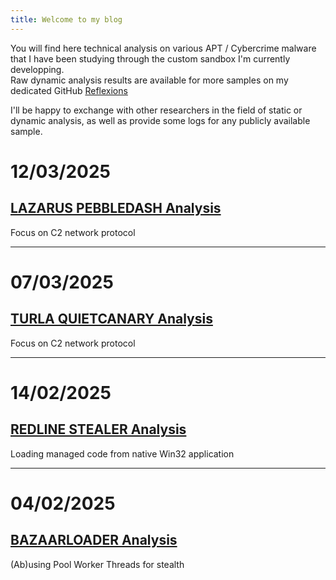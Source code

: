 ```yaml
---
title: Welcome to my blog
---
```


You will find here technical analysis on various APT / Cybercrime malware that I have been studying through the custom sandbox I'm currently developping.  
Raw dynamic analysis results are available for more samples on my dedicated GitHub [Reflexions](https://github.com/cedricg-mirror/reflexions)  

I'll be happy to exchange with other researchers in the field of static or dynamic analysis, as well as provide some logs for any publicly available sample.  

# 12/03/2025  

## [LAZARUS PEBBLEDASH Analysis](https://cedricg-mirror.github.io/2025/03/10/PebbleDash.html)  
Focus on C2 network protocol  

---  

# 07/03/2025

## [TURLA QUIETCANARY Analysis](https://cedricg-mirror.github.io/2025/03/07/QuietCanary.html)  
Focus on C2 network protocol  

---  

# 14/02/2025

## [REDLINE STEALER Analysis](https://cedricg-mirror.github.io/2025/02/14/RedLineStealer.html)  
Loading managed code from native Win32 application  

---  

# 04/02/2025

## [BAZAARLOADER Analysis](https://cedricg-mirror.github.io/2025/02/04/BazaarLoader.html)  
(Ab)using Pool Worker Threads for stealth  
